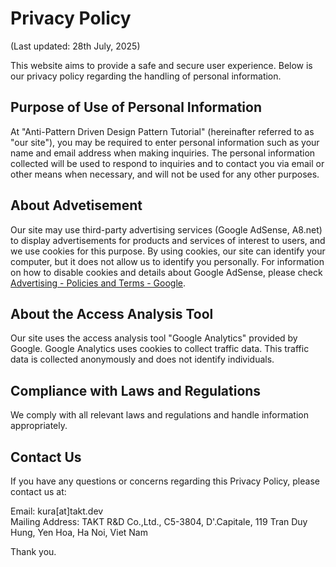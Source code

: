 # Privacy Policy

(Last updated: 28th July, 2025)

This website aims to provide a safe and secure user experience. Below is our privacy policy regarding the handling of personal information.

## Purpose of Use of Personal Information

At "Anti-Pattern Driven Design Pattern Tutorial" (hereinafter referred to as "our site"), you may be required to enter personal information such as your name and email address when making inquiries. The personal information collected will be used to respond to inquiries and to contact you via email or other means when necessary, and will not be used for any other purposes.

## About Advetisement

Our site may use third-party advertising services (Google AdSense, A8.net) to display advertisements for products and services of interest to users, and we use cookies for this purpose. By using cookies, our site can identify your computer, but it does not allow us to identify you personally. For information on how to disable cookies and details about Google AdSense, please check [Advertising - Policies and Terms - Google](https://policies.google.com/technologies/ads?gl=jp&hl=en).

## About the Access Analysis Tool

Our site uses the access analysis tool "Google Analytics" provided by Google. Google Analytics uses cookies to collect traffic data. This traffic data is collected anonymously and does not identify individuals.

## Compliance with Laws and Regulations

We comply with all relevant laws and regulations and handle information appropriately.

## Contact Us

If you have any questions or concerns regarding this Privacy Policy, please contact us at:

Email: kura[at]takt.dev<br />
Mailing Address: TAKT R&D Co.,Ltd., C5-3804, D'.Capitale, 119 Tran Duy Hung, Yen Hoa, Ha Noi, Viet Nam

Thank you.
